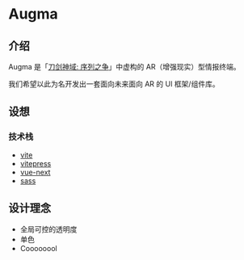 # Augma

## 介绍

Augma 是「[刀剑神域: 序列之争](https://movie.douban.com/subject/26634179/)」中虚构的 AR（增强现实）型情报终端。

我们希望以此为名开发出一套面向未来面向 AR 的 UI 框架/组件库。

## 设想

### 技术栈

- [vite](https://github.com/vitejs/vite)
- [vitepress](https://github.com/vuejs/vitepress)
- [vue-next](https://github.com/vuejs/vue-next)
- [sass](https://github.com/sass/sass)

## 设计理念

- 全局可控的透明度
- 单色
- Coooooool
